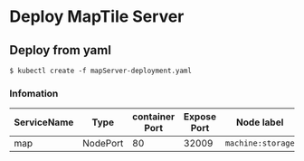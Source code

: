 # Deploy MapTile Server
 
## Deploy from yaml

```shell
$ kubectl create -f mapServer-deployment.yaml
```

### Infomation

|ServiceName|Type|container Port|Expose Port|Node label|
|-|-|-|-|-|
|map|NodePort|80|32009|`machine:storage`|